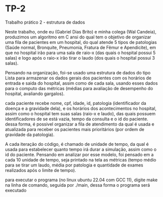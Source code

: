 # TP-2
Trabalho prático 2 - estrutura de dados

Neste trabalho, onde eu (Gabriel Dias Brito) e minha colega (Wal Candeia), produzimos um algoritmo em C ansi do qual tem o objetivo de organizar uma fila de pacientes em um hospital, do qual atende 5 tipos de patologias (Saúde normal, Bronquite, Pneumonia, Fratura de Fêmur e Apendicite), em que no hospital irão para uma sala de raio-x (das quais o hospital possui 5 salas) e logo após o raio-x irão tirar o laudo (dos quais o hospital possui 3 salas).

Pensando na organização, foi-se usado uma estrutura de dados do tipo Lista para armazenar os dados gerais dos pacientes com os horários de entrada e saida do hospital, assim como de cada sala, usando esses dados para o computo das métricas (médias para avaliação de desempenho do hospital, avaliando gargalos).

cada paciente recebe nome, cpf, idade, id, patologia (identificador da doença e a gravidade dela), e os horários dos acontecimentos no hospital, assim como o hospital tem suas salas (raio-x e laudo), das quais possuem identificadores de se está vazia,  tempo da consulta e o id do paciente. dessa forma, é possivel organizar a fila de atendimento da qual é usada e atualizada para receber os pacientes mais prioritários (por ordem de gravidade da patologia).

A cada iteração do código, é chamado de unidade de tempo, da qual é usada para estabelecer quanto tempo irá durar a simulação, assim como o id do paciente. Pensando em analizar por esse modelo, foi pensado em a cada 10 unidade de tempo, seja printado na tela as métricas (tempo médio para se tirar um laudo, média por patologia e quantidade de exames realizados após o limite de tempo). 

para executar o programa (no linux ubuntu 22.04 com GCC 11), digite make na linha de comando, seguida por ./main, dessa forma o programa será executado
